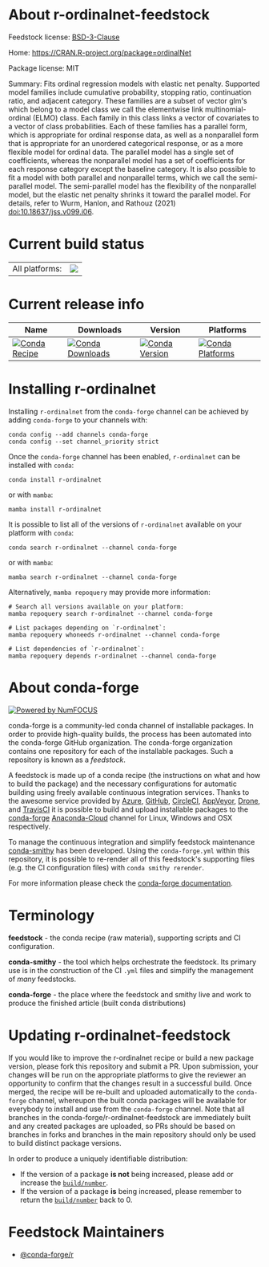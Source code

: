 About r-ordinalnet-feedstock
============================

Feedstock license: [BSD-3-Clause](https://github.com/conda-forge/r-ordinalnet-feedstock/blob/main/LICENSE.txt)

Home: https://CRAN.R-project.org/package=ordinalNet

Package license: MIT

Summary: Fits ordinal regression models with elastic net penalty. Supported model families include cumulative probability, stopping ratio, continuation ratio, and adjacent category. These families are a subset of vector glm's which belong to a model class we call the elementwise link multinomial-ordinal (ELMO) class. Each family in this class links a vector of covariates to a vector of class probabilities. Each of these families has a parallel form, which is appropriate for ordinal response data, as well as a nonparallel form that is appropriate for an unordered categorical response, or as a more flexible model for ordinal data. The parallel model has a single set of coefficients, whereas the nonparallel model has a set of coefficients for each response category except the baseline category. It is also possible to fit a model with both parallel and nonparallel terms, which we call the semi-parallel model. The semi-parallel model has the flexibility of the nonparallel model, but the elastic net penalty shrinks it toward the parallel model. For details, refer to Wurm, Hanlon, and Rathouz (2021) <doi:10.18637/jss.v099.i06>.

Current build status
====================


<table><tr><td>All platforms:</td>
    <td>
      <a href="https://dev.azure.com/conda-forge/feedstock-builds/_build/latest?definitionId=20521&branchName=main">
        <img src="https://dev.azure.com/conda-forge/feedstock-builds/_apis/build/status/r-ordinalnet-feedstock?branchName=main">
      </a>
    </td>
  </tr>
</table>

Current release info
====================

| Name | Downloads | Version | Platforms |
| --- | --- | --- | --- |
| [![Conda Recipe](https://img.shields.io/badge/recipe-r--ordinalnet-green.svg)](https://anaconda.org/conda-forge/r-ordinalnet) | [![Conda Downloads](https://img.shields.io/conda/dn/conda-forge/r-ordinalnet.svg)](https://anaconda.org/conda-forge/r-ordinalnet) | [![Conda Version](https://img.shields.io/conda/vn/conda-forge/r-ordinalnet.svg)](https://anaconda.org/conda-forge/r-ordinalnet) | [![Conda Platforms](https://img.shields.io/conda/pn/conda-forge/r-ordinalnet.svg)](https://anaconda.org/conda-forge/r-ordinalnet) |

Installing r-ordinalnet
=======================

Installing `r-ordinalnet` from the `conda-forge` channel can be achieved by adding `conda-forge` to your channels with:

```
conda config --add channels conda-forge
conda config --set channel_priority strict
```

Once the `conda-forge` channel has been enabled, `r-ordinalnet` can be installed with `conda`:

```
conda install r-ordinalnet
```

or with `mamba`:

```
mamba install r-ordinalnet
```

It is possible to list all of the versions of `r-ordinalnet` available on your platform with `conda`:

```
conda search r-ordinalnet --channel conda-forge
```

or with `mamba`:

```
mamba search r-ordinalnet --channel conda-forge
```

Alternatively, `mamba repoquery` may provide more information:

```
# Search all versions available on your platform:
mamba repoquery search r-ordinalnet --channel conda-forge

# List packages depending on `r-ordinalnet`:
mamba repoquery whoneeds r-ordinalnet --channel conda-forge

# List dependencies of `r-ordinalnet`:
mamba repoquery depends r-ordinalnet --channel conda-forge
```


About conda-forge
=================

[![Powered by
NumFOCUS](https://img.shields.io/badge/powered%20by-NumFOCUS-orange.svg?style=flat&colorA=E1523D&colorB=007D8A)](https://numfocus.org)

conda-forge is a community-led conda channel of installable packages.
In order to provide high-quality builds, the process has been automated into the
conda-forge GitHub organization. The conda-forge organization contains one repository
for each of the installable packages. Such a repository is known as a *feedstock*.

A feedstock is made up of a conda recipe (the instructions on what and how to build
the package) and the necessary configurations for automatic building using freely
available continuous integration services. Thanks to the awesome service provided by
[Azure](https://azure.microsoft.com/en-us/services/devops/), [GitHub](https://github.com/),
[CircleCI](https://circleci.com/), [AppVeyor](https://www.appveyor.com/),
[Drone](https://cloud.drone.io/welcome), and [TravisCI](https://travis-ci.com/)
it is possible to build and upload installable packages to the
[conda-forge](https://anaconda.org/conda-forge) [Anaconda-Cloud](https://anaconda.org/)
channel for Linux, Windows and OSX respectively.

To manage the continuous integration and simplify feedstock maintenance
[conda-smithy](https://github.com/conda-forge/conda-smithy) has been developed.
Using the ``conda-forge.yml`` within this repository, it is possible to re-render all of
this feedstock's supporting files (e.g. the CI configuration files) with ``conda smithy rerender``.

For more information please check the [conda-forge documentation](https://conda-forge.org/docs/).

Terminology
===========

**feedstock** - the conda recipe (raw material), supporting scripts and CI configuration.

**conda-smithy** - the tool which helps orchestrate the feedstock.
                   Its primary use is in the construction of the CI ``.yml`` files
                   and simplify the management of *many* feedstocks.

**conda-forge** - the place where the feedstock and smithy live and work to
                  produce the finished article (built conda distributions)


Updating r-ordinalnet-feedstock
===============================

If you would like to improve the r-ordinalnet recipe or build a new
package version, please fork this repository and submit a PR. Upon submission,
your changes will be run on the appropriate platforms to give the reviewer an
opportunity to confirm that the changes result in a successful build. Once
merged, the recipe will be re-built and uploaded automatically to the
`conda-forge` channel, whereupon the built conda packages will be available for
everybody to install and use from the `conda-forge` channel.
Note that all branches in the conda-forge/r-ordinalnet-feedstock are
immediately built and any created packages are uploaded, so PRs should be based
on branches in forks and branches in the main repository should only be used to
build distinct package versions.

In order to produce a uniquely identifiable distribution:
 * If the version of a package **is not** being increased, please add or increase
   the [``build/number``](https://docs.conda.io/projects/conda-build/en/latest/resources/define-metadata.html#build-number-and-string).
 * If the version of a package **is** being increased, please remember to return
   the [``build/number``](https://docs.conda.io/projects/conda-build/en/latest/resources/define-metadata.html#build-number-and-string)
   back to 0.

Feedstock Maintainers
=====================

* [@conda-forge/r](https://github.com/conda-forge/r/)

